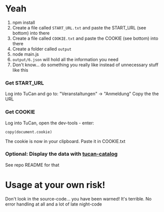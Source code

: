 # Yeah
1. npm install
2. Create a file called ```START_URL.txt``` and paste the START_URL (see bottom) into there
3. Create a file called ```COOKIE.txt``` and paste the COOKIE (see bottom) into there
4. Create a folder called ```output```
5. node main.js
6. ```output/6.json``` will hold all the information you need
7. Don't know... do something you really like instead of unnecessary stuff like this


### Get START_URL
Log into TuCan and go to: "Veranstaltungen" -> "Anmeldung"
Copy the the URL

### Get COOKIE
Log into TuCan, open the dev-tools - enter:
```
copy(document.cookie)
```
The cookie is now in your clipboard. Paste it in COOKIE.txt


### Optional: Display the data with [tucan-catalog](https://github.com/davidgengenbach/tucan-catalog)
See repo README for that

# Usage at your own risk!
Don't look in the source-code... you have been warned! It's terrible. No error handling at all and a lot of late night-code